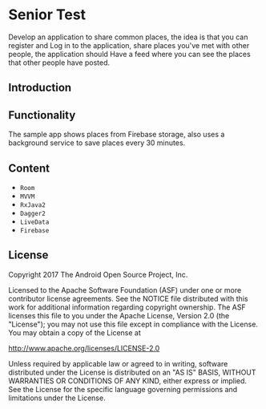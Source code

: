 Senior Test
======================

Develop an application to share common places, the idea is that you can register and
Log in to the application, share places you've met with other people, the application should
Have a feed where you can see the places that other people have posted.


Introduction
-------------

## Functionality
The sample app shows places from Firebase storage, also uses a background service to save places every 30 minutes.

## Content

* `Room` 
* `MVVM` 
* `RxJava2` 
* `Dagger2` 
* `LiveData` 
* `Firebase` 



License
--------

Copyright 2017 The Android Open Source Project, Inc.

Licensed to the Apache Software Foundation (ASF) under one or more contributor
license agreements.  See the NOTICE file distributed with this work for
additional information regarding copyright ownership.  The ASF licenses this
file to you under the Apache License, Version 2.0 (the "License"); you may not
use this file except in compliance with the License.  You may obtain a copy of
the License at

http://www.apache.org/licenses/LICENSE-2.0

Unless required by applicable law or agreed to in writing, software
distributed under the License is distributed on an "AS IS" BASIS, WITHOUT
WARRANTIES OR CONDITIONS OF ANY KIND, either express or implied.  See the
License for the specific language governing permissions and limitations under
the License.
